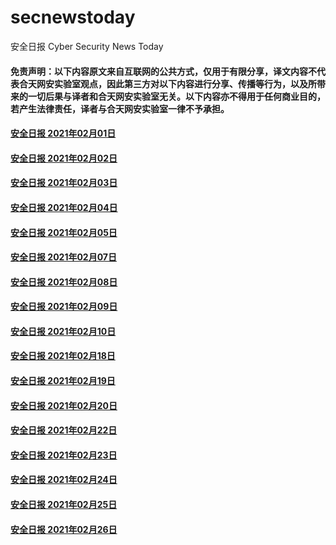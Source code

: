 # secnewstoday

安全日报 Cyber Security News Today

#### 免责声明：以下内容原文来自互联网的公共方式，仅用于有限分享，译文内容不代表合天网安实验室观点，因此第三方对以下内容进行分享、传播等行为，以及所带来的一切后果与译者和合天网安实验室无关。以下内容亦不得用于任何商业目的，若产生法律责任，译者与合天网安实验室一律不予承担。

#### [安全日报 2021年02月01日](https://github.com/hetianlab/secnewstoday/blob/master/Feb.2021/secnews-20210201.md)
#### [安全日报 2021年02月02日](https://github.com/hetianlab/secnewstoday/blob/master/Feb.2021/secnews-20210202.md)
#### [安全日报 2021年02月03日](https://github.com/hetianlab/secnewstoday/blob/master/Feb.2021/secnews-20210203.md)
#### [安全日报 2021年02月04日](https://github.com/hetianlab/secnewstoday/blob/master/Feb.2021/secnews-20210204.md)
#### [安全日报 2021年02月05日](https://github.com/hetianlab/secnewstoday/blob/master/Feb.2021/secnews-20210205.md)
#### [安全日报 2021年02月07日](https://github.com/hetianlab/secnewstoday/blob/master/Feb.2021/secnews-20210207.md)
#### [安全日报 2021年02月08日](https://github.com/hetianlab/secnewstoday/blob/master/Feb.2021/secnews-20210208.md)
#### [安全日报 2021年02月09日](https://github.com/hetianlab/secnewstoday/blob/master/Feb.2021/secnews-20210209.md)
#### [安全日报 2021年02月10日](https://github.com/hetianlab/secnewstoday/blob/master/Feb.2021/secnews-20210210.md)
#### [安全日报 2021年02月18日](https://github.com/hetianlab/secnewstoday/blob/master/Feb.2021/secnews-20210218.md)
#### [安全日报 2021年02月19日](https://github.com/hetianlab/secnewstoday/blob/master/Feb.2021/secnews-20210219.md)
#### [安全日报 2021年02月20日](https://github.com/hetianlab/secnewstoday/blob/master/Feb.2021/secnews-20210220.md)
#### [安全日报 2021年02月22日](https://github.com/hetianlab/secnewstoday/blob/master/Feb.2021/secnews-20210222.md)
#### [安全日报 2021年02月23日](https://github.com/hetianlab/secnewstoday/blob/master/Feb.2021/secnews-20210223.md)
#### [安全日报 2021年02月24日](https://github.com/hetianlab/secnewstoday/blob/master/Feb.2021/secnews-20210224.md)
#### [安全日报 2021年02月25日](https://github.com/hetianlab/secnewstoday/blob/master/Feb.2021/secnews-20210225.md)
#### [安全日报 2021年02月26日](https://github.com/hetianlab/secnewstoday/blob/master/Feb.2021/secnews-20210226.md)



